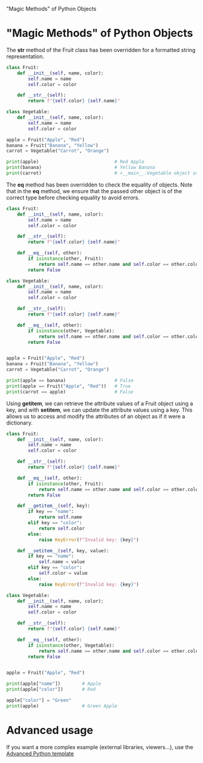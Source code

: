 "Magic Methods" of Python Objects
# "Magic Methods" of Python Objects

The __str__ method of the Fruit class has been overridden for a formatted string representation. 

```python runnable
class Fruit:
    def __init__(self, name, color):
        self.name = name
        self.color = color

    def __str__(self):
        return f"{self.color} {self.name}"

class Vegetable:
    def __init__(self, name, color):
        self.name = name
        self.color = color

apple = Fruit("Apple", "Red")
banana = Fruit("Banana", "Yellow")
carrot = Vegetable("Carrot", "Orange")

print(apple)                            # Red Apple
print(banana)                           # Yellow Banana
print(carrot)                           # <__main__.Vegetable object at 0x000000000000>
```
The __eq__ method has been overridden to check the equality of objects. Note that in the __eq__ method, we ensure that the passed other object is of the correct type before checking equality to avoid errors.

```python runnable
class Fruit:
    def __init__(self, name, color):
        self.name = name
        self.color = color

    def __str__(self):
        return f"{self.color} {self.name}"

    def __eq__(self, other):
        if isinstance(other, Fruit):
            return self.name == other.name and self.color == other.color
        return False

class Vegetable:
    def __init__(self, name, color):
        self.name = name
        self.color = color

    def __str__(self):
        return f"{self.color} {self.name}"

    def __eq__(self, other):
        if isinstance(other, Vegetable):
            return self.name == other.name and self.color == other.color
        return False


apple = Fruit("Apple", "Red")
banana = Fruit("Banana", "Yellow")
carrot = Vegetable("Carrot", "Orange")

print(apple == banana)                  # False
print(apple == Fruit("Apple", "Red"))   # True
print(carrot == apple)                  # False
```
Using __getitem__, we can retrieve the attribute values of a Fruit object using a key, and with __setitem__, we can update the attribute values using a key. This allows us to access and modify the attributes of an object as if it were a dictionary.

```python runnable
class Fruit:
    def __init__(self, name, color):
        self.name = name
        self.color = color

    def __str__(self):
        return f"{self.color} {self.name}"

    def __eq__(self, other):
        if isinstance(other, Fruit):
            return self.name == other.name and self.color == other.color
        return False

    def __getitem__(self, key):
        if key == "name":
            return self.name
        elif key == "color":
            return self.color
        else:
            raise KeyError(f"Invalid key: {key}")

    def __setitem__(self, key, value):
        if key == "name":
            self.name = value
        elif key == "color":
            self.color = value
        else:
            raise KeyError(f"Invalid key: {key}")

class Vegetable:
    def __init__(self, name, color):
        self.name = name
        self.color = color

    def __str__(self):
        return f"{self.color} {self.name}"

    def __eq__(self, other):
        if isinstance(other, Vegetable):
            return self.name == other.name and self.color == other.color
        return False


apple = Fruit("Apple", "Red")

print(apple["name"])        # Apple
print(apple["color"])       # Red

apple["color"] = "Green"
print(apple)                # Green Apple
```


# Advanced usage

If you want a more complex example (external libraries, viewers...), use the [Advanced Python template](https://tech.io/select-repo/429)
